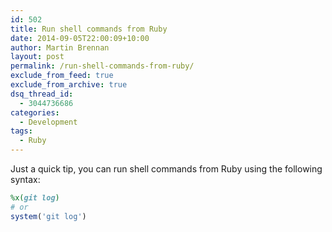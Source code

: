 ```yaml
---
id: 502
title: Run shell commands from Ruby
date: 2014-09-05T22:00:09+10:00
author: Martin Brennan
layout: post
permalink: /run-shell-commands-from-ruby/
exclude_from_feed: true
exclude_from_archive: true
dsq_thread_id:
  - 3044736686
categories:
  - Development
tags:
  - Ruby
---
```

Just a quick tip, you can run shell commands from Ruby using the following syntax:

```ruby
%x(git log)
# or
system('git log')
```
